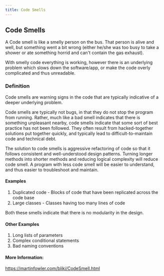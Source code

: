```yaml
---
title: Code Smells
---
```

## Code Smells

A Code smell is like a smelly person on the bus. That person is alive and well, but something went a bit wrong (either he/she was too busy to take a shower or ate something horrid and can't contain the gas exhaust).

With smelly code everything is working, however there is an underlying problem which slows down the software/app, or make the code overly complicated and thus unreadable.

### Definition

Code smells are warning signs in the code that are typically indicative of a deeper underlying problem.

Code smells are typically not bugs, in that they do not stop the program from running. Rather, much like a bad smell indicates that there is something unpleasant nearby, code smells indicate that some sort of best practice has not been followed. They often result from hacked-together solutions put together quickly, and typically lead to difficult-to-maintain code and technical debt.

The solution to code smells is aggressive refactoring of code so that it follows consistent and well-understood design patterns. Turning longer methods into shorter methods and reducing logical complexity will reduce code smell. A program with less code smell will be easier to understand, and thus easier to troubleshoot and maintain.

#### Examples

1. Duplicated code - Blocks of code that have been replicated across the code base
2. Large classes - Classes having too many lines of code

Both these smells indicate that there is no modularity in the design.

#### Other Examples

1. Long lists of parameters
2. Complex conditional statements
3. Bad naming conventions


#### More Information:
<!-- Please add any articles you think might be helpful to read before writing the article -->
https://martinfowler.com/bliki/CodeSmell.html
